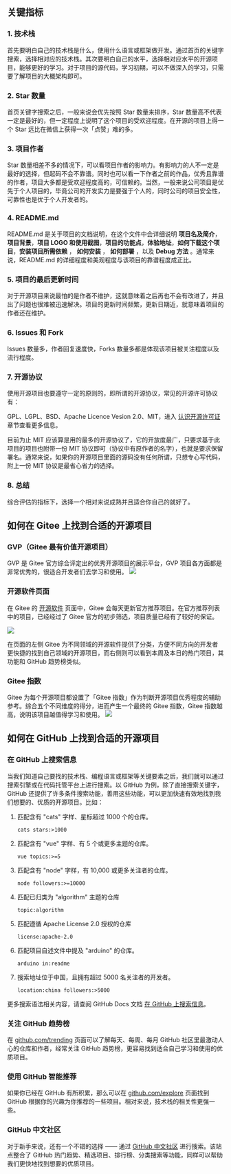 
## 关键指标

### 1. 技术栈

首先要明白自己的技术栈是什么，使用什么语言或框架做开发。通过首页的关键字搜索，选择相对应的技术栈。其次要明白自己的水平，选择相对应水平的开源项目，能够更好的学习。对于项目的源代码，学习初期，可以不做深入的学习，只需要了解项目的大概架构即可。

### 2. Star 数量

首页关键字搜索之后，一般来说会优先按照 Star 数量来排序，Star 数量高不代表一定是最好的，但一定程度上说明了这个项目的受欢迎程度。在开源的项目上得一个 Star 远比在微信上获得一次「点赞」难的多。

### 3. 项目作者

Star 数量相差不多的情况下，可以看项目作者的影响力。有影响力的人不一定是最好的选择，但起码不会不靠谱。同时也可以看一下作者之前的作品，优秀且靠谱的作者，项目大多都是受欢迎程度高的，可信赖的。当然，一般来说公司项目是优先于个人项目的，毕竟公司的开发实力是要强于个人的，同时公司的项目安全性，可靠性也是优于个人开发者的。

### 4. README.md

README.md 是关于项目的文档说明，在这个文件中会详细说明 **项目名及简介**，**项目背景**，**项目 LOGO 和使用截图**，**项目的功能点**，**体验地址**，**如何下载这个项目**，**安装项目所需依赖** ， **如何安装** ， **如何部署** ，以及 **Debug 方法** 。通常来说，README.md 的详细程度和美观程度与该项目的靠谱程度成正比。

### 5. 项目的最后更新时间

对于开源项目来说最怕的是作者不维护，这就意味着之后再也不会有改进了，并且出了问题也很难被迅速解决。项目的更新时间频繁，更新日期近，就意味着项目的作者还在维护。

### 6. Issues 和 Fork

Issues 数量多，作者回复速度快，Forks 数量多都是体现该项目被关注程度以及流行程度。

### 7. 开源协议

使用开源项目也要遵守一定的原则的，即所谓的开源协议，常见的开源许可协议有：

GPL、LGPL、BSD、Apache Licence Vesion 2.0、MIT，进入 [认识开源许可证](./%E7%AC%AC%203%20%E5%B0%8F%E8%8A%82%EF%BC%9A%E8%AE%A4%E8%AF%86%E5%BC%80%E6%BA%90%E8%AE%B8%E5%8F%AF%E8%AF%81.md) 章节查看更多信息。

目前为止 MIT 应该算是用的最多的开源协议了，它的开放度最广，只要求基于此项目的项目也附带一份 MIT 协议即可（协议中有原作者的名字），也就是要求保留署名。通常来说，如果你的开源项目里面的源码没有任何所谓，只想专心写代码，附上一份 MIT 协议是最省心省力的选择。

### 8. 总结

综合评估的指标下，选择一个相对来说成熟并且适合你自己的就好了。

## 如何在 Gitee 上找到合适的开源项目

### GVP（Gitee 最有价值开源项目）
GVP 是 Gitee 官方综合评定出的优秀开源项目的展示平台，GVP 项目各方面都是非常优秀的，很适合开发者们去学习和使用。
![](https://images.gitee.com/uploads/images/2021/0104/104325_a52fecd7_5694891.png)

### 开源软件页面

在 Gitee 的 [开源软件](https://gitee.com/explore) 页面中，Gitee 会每天更新官方推荐项目。在官方推荐列表中的项目，已经经过了 Gitee 官方的初步筛选，项目质量已经有了较好的保证。

![](https://images.gitee.com/uploads/images/2021/0104/102300_01aed884_5694891.png)

在页面的左侧 Gitee 为不同领域的开源软件提供了分类，方便不同方向的开发者更快捷的找到自己领域的开源项目，而右侧则可以看到本周及本日的热门项目，其功能和 GitHub 趋势榜类似。

### Gitee 指数
Gitee 为每个开源项目都设置了「Gitee 指数」作为判断开源项目优秀程度的辅助参考。综合五个不同维度的得分，进而产生一个最终的 Gitee 指数，Gitee 指数越高，说明该项目越值得学习和使用。
![](https://images.gitee.com/uploads/images/2021/0104/104817_073e4ef5_5694891.png)  




## 如何在 GitHub 上找到合适的开源项目

### 在 GitHub 上搜索信息

当我们知道自己要找的技术栈、编程语言或框架等关键要素之后，我们就可以通过搜索引擎或在代码托管平台上进行搜索。以 GitHub 为例，除了直接搜索关键字，GitHub 还提供了许多条件搜索功能，善用这些功能，可以更加快速有效地找到我们想要的、优质的开源项目。比如：

1. 匹配含有 "cats" 字样、星标超过 1000 个的仓库。

    ```
    cats stars:>1000
    ```

2. 匹配含有 "vue" 字样、有 5 个或更多主题的仓库。

    ```
    vue topics:>=5
    ```

3. 匹配含有 "node" 字样，有 10,000 或更多关注者的仓库。

    ```
    node followers:>=10000
    ```

4. 匹配已归类为 "algorithm" 主题的仓库

    ```
    topic:algorithm
    ```

5. 匹配遵循 Apache License 2.0 授权的仓库

    ```
    license:apache-2.0
    ```

6. 匹配项目自述文件中提及 "arduino" 的仓库。

    ```
    arduino in:readme
    ```

7. 搜索地址位于中国，且拥有超过 5000 名关注者的开发者。

    ```
    location:china followers:>5000
    ```

更多搜索语法相关内容，请查阅 GitHub Docs 文档 [在 GitHub 上搜索信息](https://docs.github.com/cn/free-pro-team@latest/github/searching-for-information-on-github)。


### 关注 GitHub 趋势榜

在 [github.com/trending](https://github.com/trending) 页面可以了解每天、每周、每月 GitHub 社区里最激动人心的仓库和作者，经常关注 GitHub 趋势榜，更容易找到适合自己学习和使用的优质项目。

### 使用 GitHub 智能推荐

如果你已经在 GitHub 有所积累，那么可以在 [github.com/explore](https://github.com/explore) 页面找到 GitHub 根据你的兴趣为你推荐的一些项目。相对来说，技术栈的相关性更强一些。

### GitHub 中文社区

对于新手来说，还有一个不错的选择 —— 通过 [GitHub 中文社区](https://www.githubs.cn/) 进行搜索。该站点整合了 GitHub 热门趋势、精选项目、排行榜、分类搜索等功能，同样可以帮助我们更快地找到想要的优质项目。



